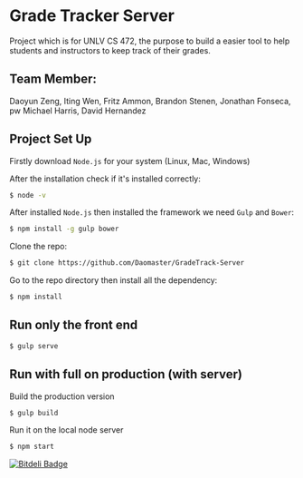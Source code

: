 Grade Tracker Server
=====================

Project which is for UNLV CS 472, the purpose to build a easier tool to help students and instructors to keep track of their grades.

## Team Member:
Daoyun Zeng, Iting Wen, Fritz Ammon, Brandon Stenen, Jonathan Fonseca, pw Michael Harris, David Hernandez


## Project Set Up

Firstly download `Node.js` for your system (Linux, Mac, Windows)

After the installation check if it's installed correctly:

```bash
$ node -v
```

After installed `Node.js` then installed the framework we need `Gulp` and `Bower`:

```bash
$ npm install -g gulp bower
```

Clone the repo:

```bash
$ git clone https://github.com/Daomaster/GradeTrack-Server
```

Go to the repo directory then install all the dependency:

```bash
$ npm install
```

## Run only the front end

```bash
$ gulp serve
```
## Run with full on production (with server)

Build the production version
```bash
$ gulp build
```

Run it on the local node server
```bash
$ npm start
```


[![Bitdeli Badge](https://d2weczhvl823v0.cloudfront.net/Daomaster/gradetrack-server/trend.png)](https://bitdeli.com/free "Bitdeli Badge")

